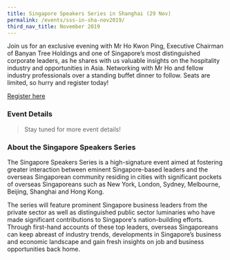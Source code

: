 ```yaml
---
title: Singapore Speakers Series in Shanghai (29 Nov)
permalink: /events/sss-in-sha-nov2019/
third_nav_title: November 2019
---
```

Join us for an exclusive evening with Mr Ho Kwon Ping, Executive Chairman of Banyan Tree Holdings and one of Singapore’s most distinguished corporate leaders, as he shares with us valuable insights on the hospitality industry and opportunities in Asia. Networking with Mr Ho and fellow industry professionals over a standing buffet dinner to follow. Seats are limited, so hurry and register today!

[Register here](https://form.gov.sg/#!/5dbb948379b19800124fe184)

### Event Details

>Stay tuned for more event details!


### About the Singapore Speakers Series

The Singapore Speakers Series is a high-signature event aimed at fostering greater interaction between eminent Singapore-based leaders and the overseas Singaporean community residing in cities with significant pockets of overseas Singaporeans such as New York, London, Sydney, Melbourne, Beijing, Shanghai and Hong Kong.

The series will feature prominent Singapore business leaders from the private sector as well as distinguished public sector luminaries who have made significant contributions to Singapore's nation-building efforts. Through first-hand accounts of these top leaders, overseas Singaporeans can keep abreast of industry trends, developments in Singapore’s business and economic landscape and gain fresh insights on job and business opportunities back home.
